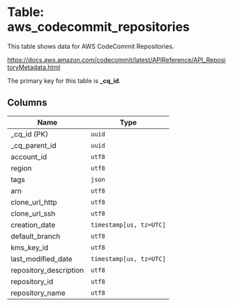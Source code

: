 # Table: aws_codecommit_repositories

This table shows data for AWS CodeCommit Repositories.

https://docs.aws.amazon.com/codecommit/latest/APIReference/API_RepositoryMetadata.html

The primary key for this table is **_cq_id**.

## Columns

| Name          | Type          |
| ------------- | ------------- |
|_cq_id (PK)|`uuid`|
|_cq_parent_id|`uuid`|
|account_id|`utf8`|
|region|`utf8`|
|tags|`json`|
|arn|`utf8`|
|clone_url_http|`utf8`|
|clone_url_ssh|`utf8`|
|creation_date|`timestamp[us, tz=UTC]`|
|default_branch|`utf8`|
|kms_key_id|`utf8`|
|last_modified_date|`timestamp[us, tz=UTC]`|
|repository_description|`utf8`|
|repository_id|`utf8`|
|repository_name|`utf8`|